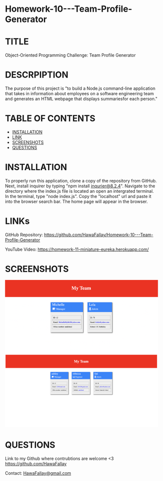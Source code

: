 # Homework-10---Team-Profile-Generator
# TITLE
Object-Oriented Programming Challenge: Team Profile Generator
# DESCRPIPTION
The purpose of this project is "to build a Node.js command-line application that takes in information about 
employees on a software engineering team and generates an HTML webpage that displays summariesfor each person."

 # TABLE OF CONTENTS

- [INSTALLATION](#installation)
- [LINK](#link)
- [SCREENSHOTS](#screenshots)
- [QUESTIONS](#questions)

# INSTALLATION
To properly run this application, clone a copy of the repository from GitHub.
Next, install inquirer by typing "npm install inqurier@8.2.4".
Navigate to the directory where the index.js file is located an open an intergrated terminal. 
In the terminal, type "node index.js".
Copy the "localhost" url and paste it into the browser search bar.
The home page will appear in the browser.

# LINKs

GitHub Repository: https://github.com/HawaFallay/Homework-10---Team-Profile-Generator

YouTube Video: https://homework-11-miniature-eureka.herokuapp.com/
# SCREENSHOTS
![Image of three employees profile cards](./images/Screen%20Shot%202023-03-09%20at%207.20.03%20AM.png)
![Image of three employees profile cards](./images/Screen%20Shot%202023-03-09%20at%207.53.52%20AM.png)
# QUESTIONS

Link to my Github where contrubtions are welcome <3
https://github.com/HawaFallay

Contact:
HawaFallay@gmail.com
